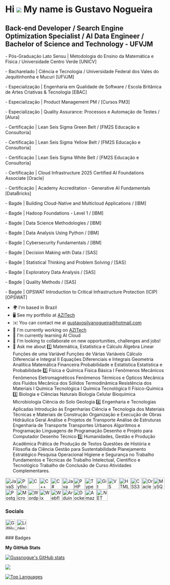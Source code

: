 Hi ![](https://user-images.githubusercontent.com/18350557/176309783-0785949b-9127-417c-8b55-ab5a4333674e.gif) My name is Gustavo Nogueira
=========================================================================================================================================

Back-end Developer / Search Engine Optimization Specialist / AI Data Engineer / Bachelor of Science and Technology - UFVJM
-------------------------------------------------------------------------------------------------------

\- Pós-Graduação Lato Sensu | Metodologia do Ensino da Matemática e Física / Universidade Centro Verde \[UNICV\]

\- Bacharelado | Ciência e Tecnologia / Universidade Federal dos Vales do Jequitinhonha e Mucuri \[UFVJM\]

\- Especialização | Engenharia em Qualidade de Software / Escola Britânica de Artes Criativas & Tecnologia \[EBAC\]

\- Especialização | Product Management PM / \[Cursos PM3\]

\- Especialização | Quality Assurance: Processos e Automação de Testes / \[Alura\]

\- Certificação | Lean Seis Sigma Green Belt / \[FM2S Educação e Consultoria\]

\- Certificação | Lean Seis Sigma Yellow Belt / \[FM2S Educação e Consultoria\]

\- Certificação | Lean Seis Sigma White Belt / \[FM2S Educação e Consultoria\]

\- Certificação | Cloud Infrastructure 2025 Certified AI Foundations Associate \[Oracle\]

\- Certificação | Academy Accreditation - Generative AI Fundamentals \[DataBricks\]

\- Bagde | Building Cloud-Native and Multicloud Applications / \[IBM\]

\- Bagde | Hadoop Foundations - Level 1 / \[IBM\]

\- Bagde | Data Science Methodologies / \[IBM\]

\- Bagde | Data Analysis Using Python / \[IBM\]

\- Bagde | Cybersecurity Fundamentals / \[IBM\]

\- Bagde | Decision Making with Data / \[SAS\]

\- Bagde | Statistical Thinking and Problem Solving / \[SAS\]

\- Bagde | Exploratory Data Analysis / \[SAS\]

\- Bagde | Quality Methods / \[SAS\]

\- Bagde | OPSWAT Introduction to Critical Infrastructure Protection (ICIP) \[OPSWAT\]

* 🌍  I'm based in Brazil
* 🖥️  See my portfolio at [AZITech](http://www.azitech.com.br)
* ✉️  You can contact me at [gustavosilvanogueira@hotmail.com](mailto:gustavosilvanogueira@hotmail.com)
* 🚀  I'm currently working on [AZITech](http://www.azitech.com.br)
* 🧠  I'm currently learning AI Cloud
* 👥  I'm looking to collaborate on new opportunities, challenges and jobs!
* 💬  Ask me about 1️⃣ Matemática, Estatística e Cálculo Álgebra Linear Funções de uma Variável Funções de Várias Variáveis Cálculo Diferencial e Integral II Equações Diferenciais e Integrais Geometria Analítica Matemática Financeira Probabilidade e Estatística Estatística e Probabilidade 2️⃣ Física e Química Física Básica I Fenômenos Mecânicos Fenômenos Eletromagnéticos Fenômenos Térmicos e Ópticos Mecânica dos Fluidos Mecânica dos Sólidos Termodinâmica Resistência dos Materiais I Química Tecnológica I Química Tecnológica II Físico-Química 3️⃣ Biologia e Ciências Naturais Biologia Celular Bioquímica Microbiologia Ciência do Solo Geologia 4️⃣ Engenharia e Tecnologias Aplicadas Introdução às Engenharias Ciência e Tecnologia dos Materiais Técnicas e Materiais de Construção Organização e Execução de Obras Hidráulica Geral Análise e Projetos de Transporte Análise de Estruturas Engenharia de Transporte Transportes Urbanos Algoritmos e Programação Linguagens de Programação Desenho e Projeto para Computador Desenho Técnico 5️⃣ Humanidades, Gestão e Produção Acadêmica Prática de Produção de Textos Questões de História e Filosofia da Ciência Gestão para Sustentabilidade Planejamento Estratégico Pesquisa Operacional Higiene e Segurança no Trabalho Fundamentos e Técnicas de Trabalho Intelectual, Científico e Tecnológico Trabalho de Conclusão de Curso Atividades Complementares.

<p align="left">
<a href="https://developer.mozilla.org/en-US/docs/Web/JavaScript" target="_blank" rel="noreferrer"><img src="https://raw.githubusercontent.com/danielcranney/readme-generator/main/public/icons/skills/javascript-colored.svg" alt="JavaScript" title="JavaScript" width="36" height="36" /></a><a href="https://www.python.org/" target="_blank" rel="noreferrer"><img src="https://raw.githubusercontent.com/danielcranney/readme-generator/main/public/icons/skills/python-colored.svg" alt="Python" title="Python" width="36" height="36" /></a><a href="https://docs.microsoft.com/en-us/cpp/?view=msvc-170" target="_blank" rel="noreferrer"><img src="https://raw.githubusercontent.com/danielcranney/readme-generator/main/public/icons/skills/c-colored.svg" alt="C" title="C" width="36" height="36" /></a><a href="https://docs.microsoft.com/en-us/cpp/?view=msvc-170" target="_blank" rel="noreferrer"><img src="https://raw.githubusercontent.com/danielcranney/readme-generator/main/public/icons/skills/cplusplus-colored.svg" alt="C++" title="C++" width="36" height="36" /></a><a href="https://docs.microsoft.com/en-us/dotnet/csharp/" target="_blank" rel="noreferrer"><img src="https://raw.githubusercontent.com/danielcranney/readme-generator/main/public/icons/skills/csharp-colored.svg" alt="C#" title="C#" width="36" height="36" /></a><a href="https://www.oracle.com/java/" target="_blank" rel="noreferrer"><img src="https://raw.githubusercontent.com/danielcranney/readme-generator/main/public/icons/skills/java-colored.svg" alt="Java" title="Java" width="36" height="36" /></a><a href="https://www.php.net/" target="_blank" rel="noreferrer"><img src="https://raw.githubusercontent.com/danielcranney/readme-generator/main/public/icons/skills/php-colored.svg" alt="PHP" title="PHP" width="36" height="36" /></a><a href="https://www.typescriptlang.org/" target="_blank" rel="noreferrer"><img src="https://raw.githubusercontent.com/danielcranney/readme-generator/main/public/icons/skills/typescript-colored.svg" alt="TypeScript" title="TypeScript" width="36" height="36" /></a><a href="https://git-scm.com/" target="_blank" rel="noreferrer"><img src="https://raw.githubusercontent.com/danielcranney/readme-generator/main/public/icons/skills/git-colored.svg" alt="Git" title="Git" width="36" height="36" /></a><a href="https://code.visualstudio.com/" target="_blank" rel="noreferrer"><img src="https://raw.githubusercontent.com/danielcranney/readme-generator/main/public/icons/skills/visualstudiocode-colored.svg" alt="VS Code" title="VS Code" width="36" height="36" /></a><a href="https://developer.mozilla.org/en-US/docs/Glossary/HTML5" target="_blank" rel="noreferrer"><img src="https://raw.githubusercontent.com/danielcranney/readme-generator/main/public/icons/skills/html5-colored.svg" alt="HTML5" title="HTML5" width="36" height="36" /></a><a href="https://www.w3.org/TR/CSS/#css" target="_blank" rel="noreferrer"><img src="https://raw.githubusercontent.com/danielcranney/readme-generator/main/public/icons/skills/css3-colored.svg" alt="CSS3" title="CSS3" width="36" height="36" /></a><a href="https://www.oracle.com/uk/index.html" target="_blank" rel="noreferrer"><img src="https://raw.githubusercontent.com/danielcranney/readme-generator/main/public/icons/skills/oracle-colored.svg" alt="Oracle" title="Oracle" width="36" height="36" /></a><a href="https://www.mysql.com/" target="_blank" rel="noreferrer"><img src="https://raw.githubusercontent.com/danielcranney/readme-generator/main/public/icons/skills/mysql-colored.svg" alt="MySQL" title="MySQL" width="36" height="36" /></a><a href="https://www.postgresql.org/" target="_blank" rel="noreferrer"><img src="https://raw.githubusercontent.com/danielcranney/readme-generator/main/public/icons/skills/postgresql-colored.svg" alt="PostgreSQL" title="PostgreSQL" width="36" height="36" /></a><a href="https://portal.azure.com/" target="_blank" rel="noreferrer"><img src="https://raw.githubusercontent.com/danielcranney/readme-generator/main/public/icons/skills/azure-colored.svg" alt="Microsoft Azure" title="Microsoft Azure" width="36" height="36" /></a><a href="https://wordpress.com" target="_blank" rel="noreferrer"><img src="https://raw.githubusercontent.com/danielcranney/readme-generator/main/public/icons/skills/wordpress-colored.svg" alt="Wordpress" title="Wordpress" width="36" height="36" /></a><a href="https://wix.com" target="_blank" rel="noreferrer"><img src="https://raw.githubusercontent.com/danielcranney/readme-generator/main/public/icons/skills/wix-colored.svg" alt="Wix" title="Wix" width="36" height="36" /></a><a href="https://webflow.com/" target="_blank" rel="noreferrer"><img src="https://raw.githubusercontent.com/danielcranney/readme-generator/main/public/icons/skills/webflow-colored.svg" alt="Webflow" title="Webflow" width="36" height="36" /></a><a href="https://store.arduino.cc/?gclid=Cj0KCQjw2eilBhCCARIsAG0Pf8uueBifykWcsSS4LPESeGQfxGVKJYnzV7bz471XfknQJy_1VINVWM8aAkLtEALw_wcB" target="_blank" rel="noreferrer"><img src="https://raw.githubusercontent.com/danielcranney/readme-generator/main/public/icons/skills/arduino-colored.svg" alt="Arduino" title="Arduino" width="36" height="36" /></a><a href="https://www.docker.com/" target="_blank" rel="noreferrer"><img src="https://raw.githubusercontent.com/danielcranney/readme-generator/main/public/icons/skills/docker-colored.svg" alt="Docker" title="Docker" width="36" height="36" /></a><a href="https://aws.amazon.com" target="_blank" rel="noreferrer"><img src="https://raw.githubusercontent.com/danielcranney/readme-generator/main/public/icons/skills/aws-colored-dark.svg" alt="Amazon Web Services" title="Amazon Web Services" width="36" height="36" /></a><a href="https://dotnet.microsoft.com/en-us/" target="_blank" rel="noreferrer"><img src="https://raw.githubusercontent.com/danielcranney/readme-generator/main/public/icons/skills/dot-net-colored.svg" alt=".NET" title=".NET" width="36" height="36" /></a>
</p>

### Socials

<p align="left"> <a href="https://www.github.com/Gussnogue" target="_blank" rel="noreferrer"> <picture> <source media="(prefers-color-scheme: dark)" srcset="https://raw.githubusercontent.com/danielcranney/readme-generator/main/public/icons/socials/github-dark.svg" /> <source media="(prefers-color-scheme: light)" srcset="https://raw.githubusercontent.com/danielcranney/readme-generator/main/public/icons/socials/github.svg" /> <img src="https://raw.githubusercontent.com/danielcranney/readme-generator/main/public/icons/socials/github.svg" width="32" height="32" alt="GitHub" title="GitHub" /> </picture> </a> <a href="https://www.linkedin.com/in/https://www.linkedin.com/in/gustavo-silva-nogueira-6077401b9" target="_blank" rel="noreferrer"> <picture> <source media="(prefers-color-scheme: dark)" srcset="https://raw.githubusercontent.com/danielcranney/readme-generator/main/public/icons/socials/linkedin-dark.svg" /> <source media="(prefers-color-scheme: light)" srcset="https://raw.githubusercontent.com/danielcranney/readme-generator/main/public/icons/socials/linkedin.svg" /> <img src="https://raw.githubusercontent.com/danielcranney/readme-generator/main/public/icons/socials/linkedin.svg" width="32" height="32" alt="LinkedIn" title="LinkedIn" /> </picture> </a></p>
### Badges

<b>My GitHub Stats</b>

<a href="http://www.github.com/Gussnogue"><img src="https://github-readme-stats.vercel.app/api?username=Gussnogue&show_icons=true&hide=&count_private=true&title_color=22c55e&text_color=3382ed&icon_color=a855f7&bg_color=000000&hide_border=true&show_icons=true" alt="Gussnogue's GitHub stats" /></a>

<a href="http://www.github.com/Gussnogue"><img src="https://github-readme-streak-stats.herokuapp.com/?user=Gussnogue&stroke=3382ed&background=000000&ring=22c55e&fire=22c55e&currStreakNum=3382ed&currStreakLabel=22c55e&sideNums=3382ed&sideLabels=3382ed&dates=3382ed&hide_border=true" /></a>

<a href="https://github.com/Gussnogue" align="left"><img src="https://github-readme-stats.vercel.app/api/top-langs/?username=Gussnogue&langs_count=10&title_color=22c55e&text_color=3382ed&icon_color=a855f7&bg_color=000000&hide_border=true&locale=en&custom_title=Top%20%Languages" alt="Top Languages" /></a>
